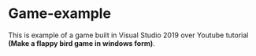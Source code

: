 # Game-example
This is example of a game built in Visual Studio 2019 over Youtube tutorial <b>(Make a flappy bird game in windows form)</b>.
